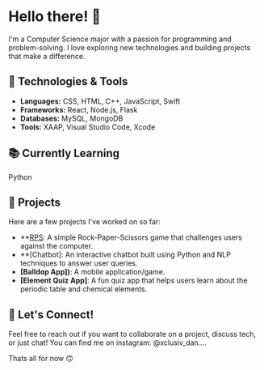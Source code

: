 # Hello there! 👋

I'm a Computer Science major with a passion for programming and problem-solving. I love exploring new technologies and building projects that make a difference. 

## 🔧 Technologies & Tools

- **Languages:** CSS, HTML, C++, JavaScript, Swift
- **Frameworks:** React, Node.js, Flask
- **Databases:** MySQL, MongoDB
- **Tools:** XAAP, Visual Studio Code, Xcode

## 📚 Currently Learning

Python

## 🌱 Projects

Here are a few projects I've worked on so far:

- **[RPS](link): A simple Rock-Paper-Scissors game that challenges users against the computer.
- **[Chatbot]: An interactive chatbot built using Python and NLP techniques to answer user queries.
- **[Balldop App])**: A mobile application/game.
- **[Element Quiz App]**: A fun quiz app that helps users learn about the periodic table and chemical elements.


## 💬 Let's Connect!

Feel free to reach out if you want to collaborate on a project, discuss tech, or just chat! You can find me on instagram: @xclusiv_dan....

Thats all for now 🙃


